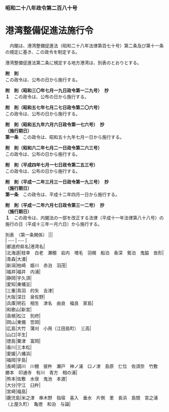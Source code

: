### 昭和二十八年政令第二百八十号  
# 港湾整備促進法施行令  
　内閣は、港湾整備促進法（昭和二十八年法律第百七十号）第二条及び第十一条の規定に基き、この政令を制定する。  
  
港湾整備促進法第二条に規定する地方港湾は、別表のとおりとする。  
  
**附　則**  
この政令は、公布の日から施行する。  
  
**附　則（昭和三〇年七月一九日政令第一二九号）　抄**  
**１**　この政令は、公布の日から施行する。  
  
**附　則（昭和五七年七月二七日政令第二〇六号）**  
この政令は、公布の日から施行する。  
  
**附　則（昭和五九年六月六日政令第一七六号）　抄**  
**（施行期日）**  
**第一条**　この政令は、昭和五十九年七月一日から施行する。  
  
**附　則（昭和六二年七月二一日政令第二六三号）**  
この政令は、公布の日から施行する。  
  
**附　則（平成四年七月一七日政令第二五三号）**  
この政令は、公布の日から施行する。  
  
**附　則（平成一二年三月三一日政令第一九三号）　抄**  
**（施行期日）**  
**第一条**　この政令は、平成十二年四月一日から施行する。  
  
**附　則（平成一二年六月七日政令第三一二号）　抄**  
**（施行期日）**  
**１**　この政令は、内閣法の一部を改正する法律（平成十一年法律第八十八号）の施行の日（平成十三年一月六日）から施行する。  
  
別表　（第一条関係）
|||  
| --- | --- |  
|都道府県名|港湾名|  
|北海道|枝幸　白老　瀬棚　岩内　増毛　羽幌　船泊　香深　鴛泊　鬼脇　沓形|  
|青森|大湊|  
|新潟|柏崎　姫川　赤泊　羽茂|  
|福井|福井　内浦|  
|静岡|宇久須|  
|愛知|東幡豆|  
|三重|鳥羽　的矢　吉津|  
|大阪|深日　泉佐野|  
|兵庫|明石　相生　津名　由良　福良　家島|  
|和歌山|新宮|  
|島根|松江　別府|  
|岡山|東備　笠岡|  
|広島|大竹　蒲刈　小用（江田島町）　三高|  
|山口|平生|  
|徳島|粟津　富岡|  
|香川|三本松|  
|愛媛|八幡浜|  
|福岡|宇島|  
|長崎|調川　川棚　彼杵　瀬戸　神ノ浦　口ノ津　島原　仁位　佐須奈　竹敷　勝本　印通寺　有川　青方　相の浦|  
|熊本|佐敷　水俣　鬼池　本渡|  
|大分|守江　臼杵|  
|宮崎|福島|  
|鹿児島|米之津　串木野　指宿　喜入　垂水　片側　里　長浜　島間　宮之浦（上屋久町）　亀徳　和泊　与論|  
  
